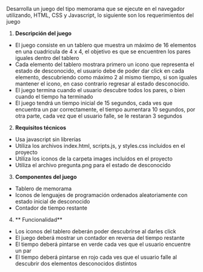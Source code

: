 Desarrolla un juego del tipo memorama que se ejecute en el navegador utilizando, HTML, CSS y Javascript, lo siguiente son los requerimientos del juego

1. **Descripción del juego**
-	El juego consiste en un tablero que muestra un máximo de 16 elementos en una cuadricula de 4 x 4, el objetivo es que se encuentren los pares iguales dentro del tablero
-	Cada elemento del tablero mostrara primero un icono que representa el estado de desconocido, el usuario debe de poder dar click en cada elemento, descubriendo como máximo 2 al mismo tiempo, si son iguales mantener el icono, en caso contrario regresar al estado desconocido.
-	El juego termina cuando el usuario descubre todos los pares, o bien cuando el tiempo ha terminado
-	El juego tendrá un tiempo inicial de 15 segundos, cada ves que encuentra un par correctamente, el tiempo aumentara 10 segundos, por otra parte, cada vez que el usuario falle, se le restaran 3 segundos

2. **Requisitos técnicos**
- Usa javascript sin librerías
- Utiliza los archivos index.html, scripts.js, y styles.css incluidos en el proyecto
- Utiliza los iconos de la carpeta images incluidos en el proyecto
- Utiliza el archivo pregunta.png para el estado de desconocido 

3. **Componentes del juego**
- Tablero de memorama 
- Iconos de lenguajes de programación ordenados aleatoriamente con estado inicial de desconocido
- Contador de tiempo restante

4. ** Funcionalidad**
- Los iconos del tablero deberán poder descubrirse al darles click
- El juego deberá mostrar un contador en reversa del tiempo restante
- El tiempo deberá pintarse en verde cada ves que el usuario encuentre un par
- El tiempo deberá pintarse en rojo cada ves que el usuario falle al descubrir dos elementos desconocidos distintos